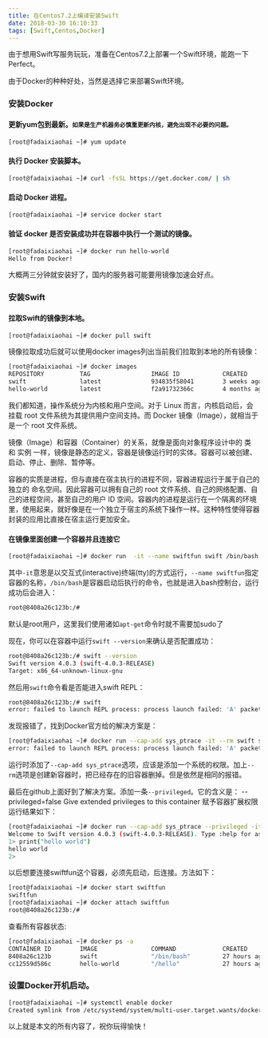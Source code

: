 ```yaml
---
title: 在Centos7.2上编译安装Swift
date: 2018-03-30 16:10:33
tags: [Swift,Centos,Docker]
---
```



由于想用Swift写服务玩玩，准备在Centos7.2上部署一个Swift环境，能跑一下Perfect。

由于Docker的种种好处，当然是选择它来部署Swift环境。

### 安装Docker
#### 更新yum包到最新。`如果是生产机器务必慎重更新内核，避免出现不必要的问题。`
```bash
[root@fadaixiaohai ~]# yum update
```
#### 执行 Docker 安装脚本。
```bash
[root@fadaixiaohai ~]# curl -fsSL https://get.docker.com/ | sh
```
#### 启动 Docker 进程。
```bash
[root@fadaixiaohai ~]# service docker start
```
#### 验证 docker 是否安装成功并在容器中执行一个测试的镜像。
```bash
[root@fadaixiaohai ~]# docker run hello-world
Hello from Docker!
```
大概两三分钟就安装好了，国内的服务器可能要用镜像加速会好点。


### 安装Swift
#### 拉取Swift的镜像到本地。
```bash
[root@fadaixiaohai ~]# docker pull swift
```
镜像拉取成功后就可以使用docker images列出当前我们拉取到本地的所有镜像：
```bash
[root@fadaixiaohai ~]# docker images
REPOSITORY          TAG                 IMAGE ID            CREATED             SIZE
swift               latest              934835f58041        3 weeks ago         1.3GB
hello-world         latest              f2a91732366c        4 months ago        1.85kB
```
我们都知道，操作系统分为内核和用户空间。对于 Linux 而言，内核启动后，会挂载 root 文件系统为其提供用户空间支持。而 Docker 镜像（Image），就相当于是一个 root 文件系统。

镜像（Image）和容器（Container）的关系，就像是面向对象程序设计中的 类 和 实例 一样，镜像是静态的定义，容器是镜像运行时的实体。容器可以被创建、启动、停止、删除、暂停等。

容器的实质是进程，但与直接在宿主执行的进程不同，容器进程运行于属于自己的独立的 命名空间。因此容器可以拥有自己的 root 文件系统、自己的网络配置、自己的进程空间，甚至自己的用户 ID 空间。容器内的进程是运行在一个隔离的环境里，使用起来，就好像是在一个独立于宿主的系统下操作一样。这种特性使得容器封装的应用比直接在宿主运行更加安全。

#### 在镜像里面创建一个容器并且连接它
```bash
[root@fadaixiaohai ~]# docker run  -it --name swiftfun swift /bin/bash
```
其中`-it`意思是以交互式(interactive)终端(tty)的方式运行，`--name swiftfun`指定容器的名称，`/bin/bash`是容器启动后执行的命令，也就是进入bash控制台，运行成功后会进入：
```bash
root@8408a26c123b:/#
```
默认是root用户，这里我们使用诸如`apt-get`命令时就不需要加sudo了

现在，你可以在容器中运行`swift --version`来确认是否配置成功：
```bash
root@8408a26c123b:/# swift --version
Swift version 4.0.3 (swift-4.0.3-RELEASE)
Target: x86_64-unknown-linux-gnu
```
然后用`swift`命令看是否能进入swift REPL：
```bash
root@8408a26c123b:/# swift
error: failed to launch REPL process: process launch failed: 'A' packet returned an error: 8
```
发现报错了，找到Docker官方给的解决方案是：
```bash
[root@fadaixiaohai ~]# docker run --cap-add sys_ptrace -it --rm swift swift
error: failed to launch REPL process: process launch failed: 'A' packet returned an error: 8
```
运行时添加了`--cap-add sys_ptrace`选项，应该是添加一个系统的权限。加上`--rm`选项是创建新容器时，把已经存在的旧容器删掉。但是依然是相同的报错。

最后在github上面好到了解决方案。添加一条`--privileged`。它的含义是：
--privileged=false Give extended privileges to this container 赋予容器扩展权限
运行结果如下：
```bash
[root@fadaixiaohai ~]# docker run --cap-add sys_ptrace --privileged -it --rm swift swift
Welcome to Swift version 4.0.3 (swift-4.0.3-RELEASE). Type :help for assistance.
1> print("hello world")
hello world
2>
```
以后想要连接swiftfun这个容器，必须先启动，后连接。方法如下：
```bash
[root@fadaixiaohai ~]# docker start swiftfun
swiftfun
[root@fadaixiaohai ~]# docker attach swiftfun
root@8408a26c123b:/#
```
查看所有容器状态:
```bash
[root@fadaixiaohai ~]# docker ps -a
CONTAINER ID        IMAGE               COMMAND             CREATED             STATUS                          PORTS               NAMES
8408a26c123b        swift               "/bin/bash"         27 hours ago        Exited (0) About a minute ago                       swiftfun
cc12559d586c        hello-world         "/hello"            27 hours ago        Exited (0) 27 hours ago                             boring_yonath
```

### 设置Docker开机启动。
```bash
[root@fadaixiaohai ~]# systemctl enable docker
Created symlink from /etc/systemd/system/multi-user.target.wants/docker.service to /usr/lib/systemd/system/docker.service.
```

以上就是本文的所有内容了，祝你玩得愉快！

